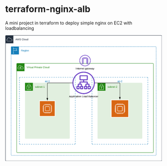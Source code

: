 # terraform-nginx-alb
A mini project in terraform to deploy simple nginx on EC2 with loadbalancing

![alt](nginx-alb.png)
